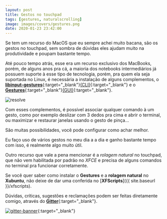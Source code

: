 ```yaml
---
layout: post
title: Gestos no touchpad
tags: [gestures, naturalscrolling]
image: images/covers/gestures.png
date: 2020-01-23 23:42:00
---
```


Se tem um recurso do MacOS que eu sempre achei muito bacana, são os gestos no touchpad, sem sombra de dúvidas eles ajudam muito na produtividade e poupam bastante tempo.

Até pouco tempo atrás, esse era um recurso exclusivo dos MacBooks, porém, de alguns anos pra cá, a maioria dos notebooks intermediários já possuem suporte à esse tipo de tecnologia, porém, pra quem ela seja suportada no Linux, é necessária a instalação de alguns complementos, o [**libinput-gestures**](https://github.com/bulletmark/libinput-gestures){:target="_blank"}[(CLI)](https://pt.wikipedia.org/wiki/Interface_de_linha_de_comandos){:target="_blank"} e o [**Gestures**](https://gitlab.com/cunidev/gestures){:target="_blank"}[(GUI)](https://pt.wikipedia.org/wiki/Interface_gr%C3%A1fica_do_utilizador){:target="_blank"}.

![resolve](https://xfscripts.rauldipeas.tk/images/gestures.png)

Com esses complementos, é possível associar qualquer comando à um gesto, como por exemplo deslizar com 3 dedos pra cima e abrir o terminal, ou maximizar e restaurar janelas usando o gesto de pinça...

São muitas possibilidades, você pode configurar como achar melhor.

Eu faço uso de vários gestos no meu dia a a dia e ganho bastante tempo com isso, é realmente algo muito útil.

Outro recurso que vale a pena mencionar é a _rolagem natural_ no touchpad, que não vem habilitada por padrão no _XFCE_ e precisa de alguns comandos no terminal pra funcionar corretamente.

Se você quer saber como instalar o **Gestures** e a **rolagem natural** no **Xubuntu**, não deixe de dar uma conferida no [**XFScripts**]({{ site.baseurl }}/xfscripts).

Dúvidas, críticas, sugestões e reclamações podem ser feitas diretamente comigo, através do [**Gitter**](https://gitter.im/xfscripts/comunidade){:target="_blank"}.

[![gitter-banner](https://xfscripts.rauldipeas.tk/images/gitter-banner.png)](https://gitter.im/xfscripts/comunidade){:target="_blank"}